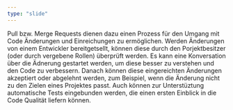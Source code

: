 ```yaml
---
type: "slide"
---
```

Pull bzw. Merge Requests dienen dazu einen Prozess für den Umgang mit Code Änderungen und Einreichungen zu ermöglichen. Werden Änderungen von einem Entwickler bereitgetsellt, können diese durch den Porjektbesitzer (oder durch vergebene Rollen) überprüft werden. Es kann eine Konversation über die Ädnerung gestartet werden, um diese besser zu verstehen und den Code zu verbessern. Danach können diese eingereichten Änderungen akzeptiert oder abgelehnt werden, zum Beispiel, wenn die Änderung nicht zu den Zielen eines Projektes passt. Auch können zur Unterstüztung automatische Tests eingebunden werden, die einen ersten Einblick in die Code Qualität liefern können.
